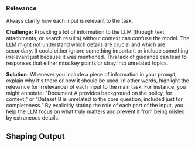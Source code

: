 ### Relevance  
Always clarify how each input is relevant to the task.

**Challenge:** Providing a lot of information to the LLM (through text, attachments, or search results) without context can confuse the model. The LLM might not understand which details are crucial and which are secondary. It could either ignore something important or include something irrelevant just because it was mentioned. This lack of guidance can lead to responses that either miss key points or stray into unrelated topics.

**Solution:** Whenever you include a piece of information in your prompt, explain why it's there or how it should be used. In other words, highlight the relevance (or irrelevance) of each input to the main task. For instance, you might annotate: "Document A provides background on the policy, for context," or "Dataset B is unrelated to the core question, included just for completeness." By explicitly stating the role of each part of the input, you help the LLM focus on what truly matters and prevent it from being misled by extraneous details.

## Shaping Output